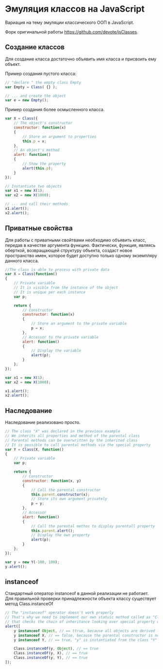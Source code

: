 Эмуляция классов на JavaScript
==============================

Вариация на тему эмуляции классического ООП в JavaScript. 

Форк оригинальной работы https://github.com/devote/jsClasses.

Создание классов
----------------

Для создание класса достаточно объявить имя класса и присвоить ему объект.

Пример создания пустого класса:

```javascript
// "declare " the empty class Empty
var Empty = Class( {} );

// ... and create the object
var e = new Empty();
```

Пример создания более осмысленного класса. 

```javascript
var X = Class({
	// The object's constructor
	constructor: function(x)
	{
		// Store an argument to properties
		this.p = x;
	}, 
	// An object's method
	alert: function()
	{
		// Show the property
		alert(this.p);
	}
});

// Instantiate two objects
var x1 = new X(1);
var x2 = new X(1000);

// ... and call their methods
x1.alert();
x2.alert();
```

Приватные свойства
------------------

Для работы с приватными свойтвами необходимо объявить класс, передав в качестве аргумента функцию. Фактически, функция, являясь оберткой, возвращающей структуру объекта, создаст новое пространство имен, которое будет доступно только одному экземпляру данного класса. 

```javascript
//The class is able to process with private data
var X = Class(function()
{
	// Private variable
	// It is visible from the instance of the object
	// It is unique per each instance
	var p;

	return {
		// Constructor
		constructor: function(x)
		{
			// Store an argument to the private variable
			p = x;
		}, 
		// Accessor to the private variable
		alert: function()
		{
			// Display the variable
			alert(p);
		}
	};
});

var x1 = new X(1);
var x2 = new X(1000);

x1.alert();
x2.alert();
```

Наследование
------------

Наследование реализовано просто. 

```javascript
// The class "X" was declared in the previous example
// We inherits all properties and method of the parental class
// Parental methods can be overwritten by the inherited class
// It is possible to call parental methods via the special property
var Y = Class(X, function()
{
	// Private variable
	var p;

	return {
		// Constructor
		constructor: function(x, y)
		{
			// Call the parental constructor
			this.parent.constructor(x);
			// Store its own argument privately
			p = y;
		}, 
		// Accessor
		alert: function()
		{
			// Call the parental methos to display parentall property
			this.parent.alert();
			// Display the own property
			alert(p);
		}
	};
});

var y = new Y(-100, 100);
y.alert();
```

instanceof
----------

Стандартный оператор instanceof в данной реализации не работает. Для правильной проверки принадлежности объекта классу существует метод Class.instanceOf

```javascript
// The "instanceof" operator doesn't work properly
// That's why we need to implement our own statuic method called as "Class.instanceOf", 
// that checks the chain of inheritance looking over special property of each instance in the chain
alert([
	y instanceof Object, // == ttrue, because all objects are derived from Object
	y instanceof X, // == false, because the parental constructor is not in the chain of prototypes
	y instanceof Y, // == true, "y" is instantiated from the class "Y"

	Class.instanceOf(y, Object), // == true
	Class.instanceOf(y, X), // == true
	Class.instanceOf(y, Y), // == true
]);
```
